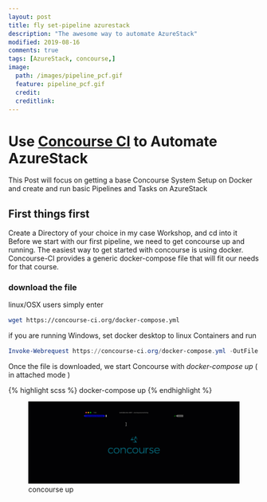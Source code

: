```yaml
---
layout: post
title: fly set-pipeline azurestack
description: "The awesome way to automate AzureStack"
modified: 2019-08-16
comments: true
tags: [AzureStack, concourse,]
image:
  path: /images/pipeline_pcf.gif
  feature: pipeline_pcf.gif
  credit: 
  creditlink: 
---
```


# Use [Concourse CI](https://concourse-ci.org/) to Automate AzureStack

This Post will focus on getting a base Concourse System Setup on Docker and create and run basic Pipelines and Tasks on AzureStack

## First things first

Create a Directory of your choice in my case Workshop, and cd into it
Before we start with our first pipeline, we need to get concourse up and running.
The easiest way to get started with concourse is using docker.
Concourse-CI provides a generic docker-compose file that will fit our needs for that course.

### download the file

linux/OSX users simply enter

```bash
wget https://concourse-ci.org/docker-compose.yml
```

if you are running Windows, set docker desktop to linux Containers and run

```Powershell
Invoke-Webrequest https://concourse-ci.org/docker-compose.yml -OutFile docker-compose.yml
```

Once the file is downloaded, we start Concourse with
*docker-compose up* ( in attached mode )

{% highlight scss %}
docker-compose up
{% endhighlight %}

<figure class="full">
	<img src="/images/concourse-up.gif" alt="">
	<figcaption>concourse up</figcaption>
</figure>
